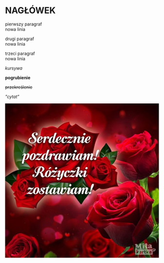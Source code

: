 # NAGŁÓWEK 

pierwszy paragraf </br> nowa linia

drugi paragraf </br>  nowa linia

trzeci paragraf <br> nowa linia



*kursywa*

**pogrubienie**

~~przekreślenie~~

*"cytat"*

![pozdrawiam.jpg](pozdrawiam.jpg)
